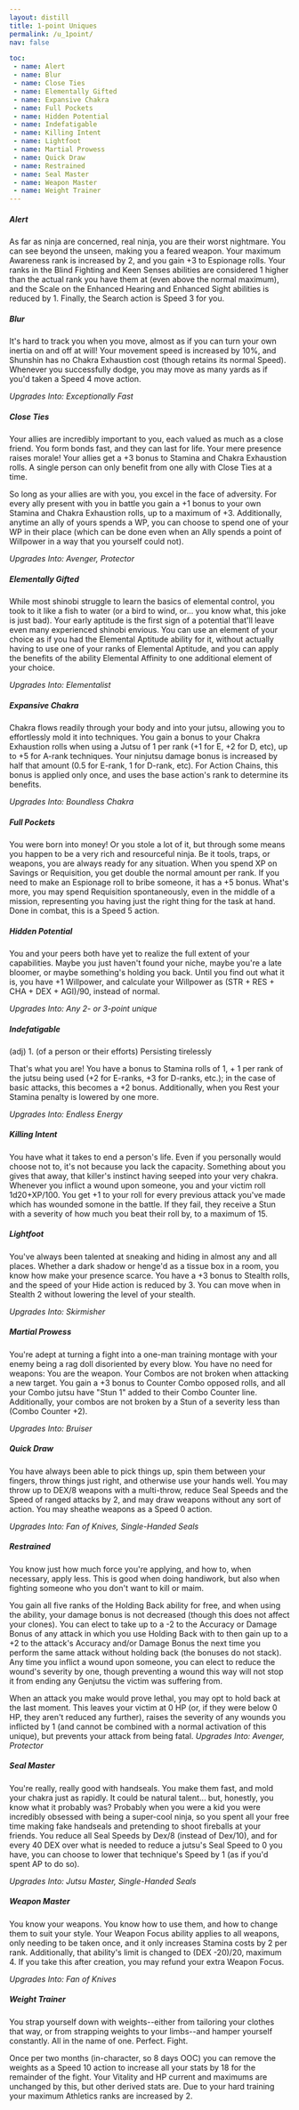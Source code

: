 ```yaml
---
layout: distill
title: 1-point Uniques
permalink: /u_1point/
nav: false

toc:
 - name: Alert
 - name: Blur
 - name: Close Ties
 - name: Elementally Gifted
 - name: Expansive Chakra
 - name: Full Pockets
 - name: Hidden Potential
 - name: Indefatigable
 - name: Killing Intent
 - name: Lightfoot
 - name: Martial Prowess
 - name: Quick Draw
 - name: Restrained
 - name: Seal Master
 - name: Weapon Master
 - name: Weight Trainer
---
```


##### Alert
As far as ninja are concerned, real ninja, you are their worst nightmare. You can see beyond the unseen, making you a feared weapon. Your maximum Awareness rank is increased by 2, and you gain +3 to Espionage rolls. Your ranks in the Blind Fighting and Keen Senses abilities are considered 1 higher than the actual rank you have them at (even above the normal maximum), and the Scale on the Enhanced Hearing and Enhanced Sight abilities is reduced by 1. Finally, the Search action is Speed 3 for you.

##### Blur
It's hard to track you when you move, almost as if you can turn your own inertia on and off at will!  Your movement speed is increased by 10%, and Shunshin has no Chakra Exhaustion cost (though retains its normal Speed). Whenever you successfully dodge, you may move as many yards as if you'd taken a Speed 4 move action.

*Upgrades Into: Exceptionally Fast*

##### Close Ties
Your allies are incredibly important to you, each valued as much as a close friend. You form bonds fast, and they can last for life. Your mere presence raises morale! Your allies get a +3 bonus to Stamina and Chakra Exhaustion rolls. A single person can only benefit from one ally with Close Ties at a time.

So long as your allies are with you, you excel in the face of adversity. For every ally present with you in battle you gain a +1 bonus to your own Stamina and Chakra Exhaustion rolls, up to a maximum of +3.  Additionally, anytime an ally of yours spends a WP, you can choose to spend one of your WP in their place (which can be done even when an Ally spends a point of Willpower in a way that you yourself could not).

*Upgrades Into: Avenger, Protector*

##### Elementally Gifted
While most shinobi struggle to learn the basics of elemental control, you took to it like a fish to water (or a bird to wind, or... you know what, this joke is just bad). Your early aptitude is the first sign of a potential that'll leave even many experienced shinobi envious. You can use an element of your choice as if you had the Elemental Aptitude ability for it, without actually having to use one of your ranks of Elemental Aptitude, and you can apply the benefits of the ability Elemental Affinity to one additional element of your choice.

*Upgrades Into: Elementalist*

##### Expansive Chakra
Chakra flows readily through your body and into your jutsu, allowing you to effortlessly mold it into techniques. You gain a bonus to your Chakra Exhaustion rolls when using a Jutsu of 1 per rank (+1 for E, +2 for D, etc), up to +5 for A-rank techniques. Your ninjutsu damage bonus is increased by half that amount (0.5 for E-rank, 1 for D-rank, etc).  For Action Chains, this bonus is applied only once, and uses the base action's rank to determine its benefits.

*Upgrades Into: Boundless Chakra*

##### Full Pockets
You were born into money! Or you stole a lot of it, but through some means you happen to be a very rich and resourceful ninja. Be it tools, traps, or weapons, you are always ready for any situation. When you spend XP on Savings or Requisition, you get double the normal amount per rank. If you need to make an Espionage roll to bribe someone, it has a +5 bonus. What's more, you may spend Requisition spontaneously, even in the middle of a mission, representing you having just the right thing for the task at hand. Done in combat, this is a Speed 5 action.

##### Hidden Potential
You and your peers both have yet to realize the full extent of your capabilities. Maybe you just haven't found your niche, maybe you're a late bloomer, or maybe something's holding you back. Until you find out what it is, you have +1 Willpower, and calculate your Willpower as (STR + RES + CHA + DEX + AGI)/90, instead of normal.

*Upgrades Into: Any 2- or 3-point unique*

##### Indefatigable
(adj) 1. (of a person or their efforts) Persisting tirelessly

That's what you are! You have a bonus to Stamina rolls of 1, + 1 per rank of the jutsu being used (+2 for E-ranks, +3 for D-ranks, etc.); in the case of basic attacks, this becomes a +2 bonus. Additionally, when you Rest your Stamina penalty is lowered by one more.

*Upgrades Into: Endless Energy*

##### Killing Intent
You have what it takes to end a person's life. Even if you personally would choose not to, it's not because you lack the capacity. Something about you gives that away, that killer's instinct having seeped into your very chakra. Whenever you inflict a wound upon someone, you and your victim roll 1d20+XP/100.  You get +1 to your roll for every previous attack you've made which has wounded somone in the battle. If they fail, they receive a Stun with a severity of how much you beat their roll by, to a maximum of 15.

##### Lightfoot
You've always been talented at sneaking and hiding in almost any and all places. Whether a dark shadow or henge'd as a tissue box in a room, you know how make your presence scarce.  You have a +3 bonus to Stealth rolls, and the speed of your Hide action is reduced by 3. You can move when in Stealth 2 without lowering the level of your stealth.

*Upgrades Into: Skirmisher*

##### Martial Prowess
You're adept at turning a fight into a one-man training montage with your enemy being a rag doll disoriented by every blow. You have no need for weapons: You are the weapon. Your Combos are not broken when attacking a new target. You gain a +3 bonus to Counter Combo opposed rolls, and all your Combo jutsu have "Stun 1" added to their Combo Counter line. Additionally, your combos are not broken by a Stun of a severity less than (Combo Counter +2).

*Upgrades Into: Bruiser*

##### Quick Draw
You have always been able to pick things up, spin them between your fingers, throw things just right, and otherwise use your hands well. You may throw up to DEX/8 weapons with a multi-throw, reduce Seal Speeds and the Speed of ranged attacks by 2, and may draw weapons without any sort of action. You may sheathe weapons as a Speed 0 action.

*Upgrades Into: Fan of Knives, Single-Handed Seals*

##### Restrained
You know just how much force you're applying, and how to, when necessary, apply less. This is good when doing handiwork, but also when fighting someone who you don't want to kill or maim.

You gain all five ranks of the Holding Back ability for free, and when using the ability, your damage bonus is not decreased (though this does not affect your clones). You can elect to take up to a -2 to the Accuracy or Damage Bonus of any attack in which you use Holding Back with to then gain up to a +2 to the attack's Accuracy and/or Damage Bonus the next time you perform the same attack without holding back (the bonuses do not stack). Any time you inflict a wound upon someone, you can elect to reduce the wound's severity by one, though preventing a wound this way will not stop it from ending any Genjutsu the victim was suffering from.

When an attack you make would prove lethal, you may opt to hold back at the last moment. This leaves your victim at 0 HP (or, if they were below 0 HP, they aren't reduced any further), raises the severity of any wounds you inflicted by 1 (and cannot be combined with a normal activation of this unique), but prevents your attack from being fatal.
*Upgrades Into: Avenger, Protector*

##### Seal Master
You're really, really good with handseals. You make them fast, and mold your chakra just as rapidly. It could be natural talent... but, honestly, you know what it probably was? Probably when you were a kid you were incredibly obsessed with being a super-cool ninja, so you spent all your free time making fake handseals and pretending to shoot fireballs at your friends. You reduce all Seal Speeds by Dex/8 (instead of Dex/10), and for every 40 DEX over what is needed to reduce a jutsu's Seal Speed to 0 you have, you can choose to lower that technique's Speed by 1 (as if you'd spent AP to do so).

*Upgrades Into: Jutsu Master, Single-Handed Seals*

##### Weapon Master
You know your weapons. You know how to use them, and how to change them to suit your style. Your Weapon Focus ability applies to all weapons, only needing to be taken once, and it only increases Stamina costs by 2 per rank. Additionally, that ability's limit is changed to (DEX -20)/20, maximum 4. If you take this after creation, you may refund your extra Weapon Focus.

*Upgrades Into: Fan of Knives*

##### Weight Trainer
You strap yourself down with weights--either from tailoring your clothes that way, or from strapping weights to your limbs--and hamper yourself constantly. All in the name of one. Perfect. Fight.

Once per two months (in-character, so 8 days OOC) you can remove the weights as a Speed 10 action to increase all your stats by 18 for the remainder of the fight.  Your Vitality and HP current and maximums are unchanged by this, but other derived stats are.  Due to your hard training your maximum Athletics ranks are increased by 2.
